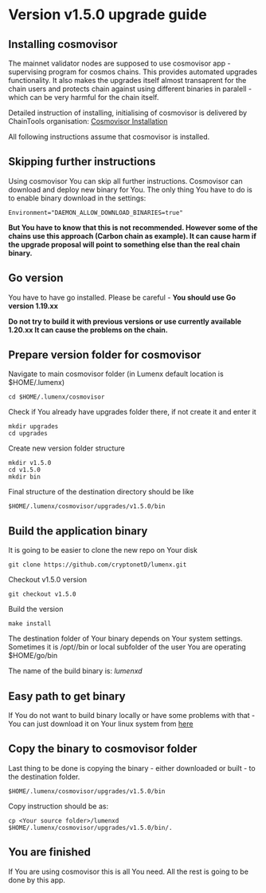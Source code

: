 # Version v1.5.0 upgrade guide

## Installing cosmovisor

The mainnet validator nodes are supposed to use cosmovisor app - supervising program for cosmos chains. This provides automated upgrades functionality. It also makes the upgrades itself almost transaprent for the chain users and protects chain against using different binaries in paralell - which can be very harmful for the chain itself.

Detailed instruction of installing, initialising of cosmovisor is delivered by ChainTools organisation: [Cosmovisor Installation](https://docs.chaintools.tech/home/guides/installation-guides/install-cosmovisor)

All following instructions assume that cosmovisor is installed.

## Skipping further instructions

Using cosmovisor You can skip all further instructions. Cosmovisor can download and deploy new binary for You. The only thing You have to do is to enable binary download in the settings:

    Environment="DAEMON_ALLOW_DOWNLOAD_BINARIES=true"

**But You have to know that this is not recommended. However some of the chains use this approach (Carbon chain as example). It can cause harm if the upgrade proposal will point to something else than the real chain binary.**

## Go version

You have to have go installed. Please be careful - **You should use Go version 1.19.xx**

**Do not try to build it with previous versions or use currently available 1.20.xx It can cause the problems on the chain.**

## Prepare version folder for cosmovisor

Navigate to main cosmovisor folder (in Lumenx default location is $HOME/.lumenx)

    cd $HOME/.lumenx/cosmovisor

Check if You already have upgrades folder there, if not create it and enter it

    mkdir upgrades
    cd upgrades

Create new version folder structure

    mkdir v1.5.0
    cd v1.5.0
    mkdir bin

Final structure of the destination directory should be like

    $HOME/.lumenx/cosmovisor/upgrades/v1.5.0/bin

## Build the application binary

It is going to be easier to clone the new repo on Your disk

    git clone https://github.com/cryptonetD/lumenx.git

Checkout v1.5.0 version

    git checkout v1.5.0

Build the version

    make install

The destination folder of Your binary depends on Your system settings. Sometimes it is /opt/<go-version>/bin or local subfolder of the user You are operating $HOME/go/bin

The name of the build binary is: *lumenxd*

## Easy path to get binary

If You do not want to build binary locally or have some problems with that - You can just download it on Your linux system from [here](https://github.com/cryptonetD/lumenx/releases/download/v1.5.0/lumenxd)

## Copy the binary to cosmovisor folder

Last thing to be done is copying the binary - either downloaded or built - to the destination folder.

    $HOME/.lumenx/cosmovisor/upgrades/v1.5.0/bin

Copy instruction should be as:

    cp <Your source folder>/lumenxd $HOME/.lumenx/cosmovisor/upgrades/v1.5.0/bin/.

## You are finished

If You are using cosmovisor this is all You need. All the rest is going to be done by this app.